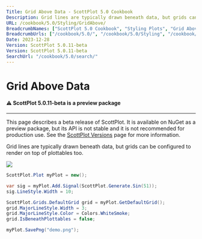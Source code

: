 ```yaml
---
Title: Grid Above Data - ScottPlot 5.0 Cookbook
Description: Grid lines are typically drawn beneath data, but grids can be configured to render on top of plottables too.
URL: /cookbook/5.0/Styling/GridAbove/
BreadcrumbNames: ["ScottPlot 5.0 Cookbook", "Styling Plots", "Grid Above Data"]
BreadcrumbUrls: ["/cookbook/5.0/", "/cookbook/5.0/Styling", "/cookbook/5.0/Styling/GridAbove"]
Date: 2023-12-28
Version: ScottPlot 5.0.11-beta
Version: ScottPlot 5.0.11-beta
SearchUrl: "/cookbook/5.0/search/"
---
```


# Grid Above Data



<div class='alert alert-warning' role='alert'><h4 class='alert-heading py-0 my-0'>⚠️ ScottPlot 5.0.11-beta is a preview package</h4><hr /><p class='mb-0'><span class='fw-semibold'>This page describes a beta release of ScottPlot.</span> It is available on NuGet as a preview package, but its API is not stable and it is not recommended for production use. See the <a href='https://scottplot.net/versions/'>ScottPlot Versions</a> page for more information. </p></div>



Grid lines are typically drawn beneath data, but grids can be configured to render on top of plottables too.

[![](/cookbook/5.0/images/GridAbove.png)](/cookbook/5.0/images/GridAbove.png)

```cs
ScottPlot.Plot myPlot = new();

var sig = myPlot.Add.Signal(ScottPlot.Generate.Sin(51));
sig.LineStyle.Width = 10;

ScottPlot.Grids.DefaultGrid grid = myPlot.GetDefaultGrid();
grid.MajorLineStyle.Width = 3;
grid.MajorLineStyle.Color = Colors.WhiteSmoke;
grid.IsBeneathPlottables = false;

myPlot.SavePng("demo.png");

```

